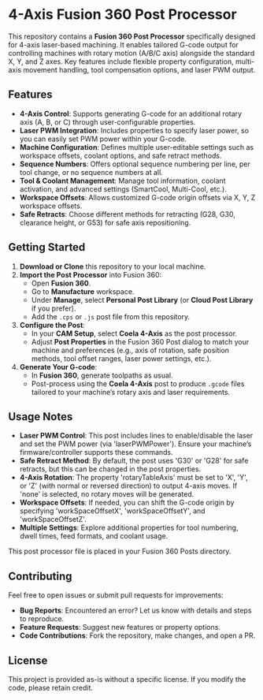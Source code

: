 # 4-Axis Fusion 360 Post Processor

This repository contains a **Fusion 360 Post Processor** specifically designed for 4-axis laser-based machining. It enables tailored G-code output for controlling machines with rotary motion (A/B/C axis) alongside the standard X, Y, and Z axes. Key features include flexible property configuration, multi-axis movement handling, tool compensation options, and laser PWM output.

## Features

- **4-Axis Control**: Supports generating G-code for an additional rotary axis (A, B, or C) through user-configurable properties.
- **Laser PWM Integration**: Includes properties to specify laser power, so you can easily set PWM power within your G-code.
- **Machine Configuration**: Defines multiple user-editable settings such as workspace offsets, coolant options, and safe retract methods.
- **Sequence Numbers**: Offers optional sequence numbering per line, per tool change, or no sequence numbers at all.
- **Tool & Coolant Management**: Manage tool information, coolant activation, and advanced settings (SmartCool, Multi-Cool, etc.).
- **Workspace Offsets**: Allows customized G-code origin offsets via X, Y, Z workspace offsets.
- **Safe Retracts**: Choose different methods for retracting (G28, G30, clearance height, or G53) for safe axis repositioning.

## Getting Started

1. **Download or Clone** this repository to your local machine.
2. **Import the Post Processor** into Fusion 360:
   - Open **Fusion 360**.
   - Go to **Manufacture** workspace.
   - Under **Manage**, select **Personal Post Library** (or **Cloud Post Library** if you prefer).
   - Add the `.cps` or `.js` post file from this repository.
3. **Configure the Post**:
   - In your **CAM Setup**, select **Coela 4-Axis** as the post processor.
   - Adjust **Post Properties** in the Fusion 360 Post dialog to match your machine and preferences (e.g., axis of rotation, safe position methods, tool offset ranges, laser power settings, etc.).
4. **Generate Your G-code**:
   - In **Fusion 360**, generate toolpaths as usual.
   - Post-process using the **Coela 4-Axis** post to produce `.gcode` files tailored to your machine’s rotary axis and laser requirements.

## Usage Notes

- **Laser PWM Control**: This post includes lines to enable/disable the laser and set the PWM power (via 'laserPWMPower'). Ensure your machine’s firmware/controller supports these commands.
- **Safe Retract Method**: By default, the post uses 'G30' or 'G28' for safe retracts, but this can be changed in the post properties.
- **4-Axis Rotation**: The property 'rotaryTableAxis' must be set to 'X', 'Y', or 'Z' (with normal or reversed direction) to output 4-axis moves. If 'none' is selected, no rotary moves will be generated.
- **Workspace Offsets**: If needed, you can shift the G-code origin by specifying 'workSpaceOffsetX', 'workSpaceOffsetY', and 'workSpaceOffsetZ'.
- **Multiple Settings**: Explore additional properties for tool numbering, dwell times, feed formats, and coolant usage.

This post processor file is placed in your Fusion 360 Posts directory.

## Contributing

Feel free to open issues or submit pull requests for improvements:
- **Bug Reports**: Encountered an error? Let us know with details and steps to reproduce.
- **Feature Requests**: Suggest new features or property options.
- **Code Contributions**: Fork the repository, make changes, and open a PR.

## License

This project is provided as-is without a specific license. If you modify the code, please retain credit.
